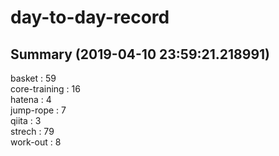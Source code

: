 # day-to-day-record  
## Summary  (2019-04-10 23:59:21.218991)  
basket : 59  
core-training : 16  
hatena : 4  
jump-rope : 7  
qiita : 3  
strech : 79  
work-out : 8  
